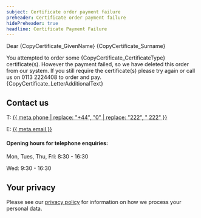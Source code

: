 ```yaml
---
subject: Certificate order payment failure
preheader: Certificate order payment failure 
hidePreheader: true
headline: Certificate Payment Failure
---
```


Dear {CopyCertificate_GivenName} {CopyCertificate_Surname}


You attempted to order some {CopyCertificate_CertificateType} certificate(s). However the payment failed, so we have deleted this order from our system. If you still require the certificate(s) please try again or call us on 0113 2224408 to order and pay.
{CopyCertificate_LetterAdditionalText}

## Contact us
T: <a aria-label="{{ meta.ariaPhone }}" href="tel:{{ meta.phone }}">{{ meta.phone | replace: "+44", "0" | replace: "222", " 222" }}</a>

E: <a href="mailto:{{ meta.email }}">{{ meta.email }}</a>

#### Opening hours for telephone enquiries:
Mon, Tues, Thu, Fri: 8:30 - 16:30

Wed: 9:30 - 16:30


## Your privacy
Please see our [privacy policy](https://www.leeds.gov.uk/registrarsprivacy) for information on how we process your personal data.
